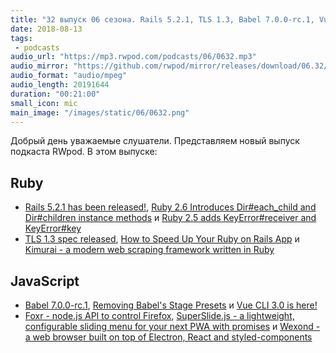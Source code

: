 ```yaml
---
title: "32 выпуск 06 сезона. Rails 5.2.1, TLS 1.3, Babel 7.0.0-rc.1, Vue CLI 3.0, Kimurai, Foxr, SuperSlide.js, Wexond и прочее"
date: 2018-08-13
tags:
 - podcasts
audio_url: "https://mp3.rwpod.com/podcasts/06/0632.mp3"
audio_mirror: "https://github.com/rwpod/mirror/releases/download/06.32/0632.mp3"
audio_format: "audio/mpeg"
audio_length: 20191644
duration: "00:21:00"
small_icon: mic
main_image: "/images/static/06/0632.png"
---
```


Добрый день уважаемые слушатели. Представляем новый выпуск подкаста RWpod. В этом выпуске:

## Ruby

 - [Rails 5.2.1 has been released!](https://weblog.rubyonrails.org/2018/8/7/Rails-5-2-1-has-been-released/), [Ruby 2.6 Introduces Dir#each_child and Dir#children instance methods](https://blog.bigbinary.com/2018/08/07/ruby-2-6-introduces-dir-each_child-and-dir-children-instance-methods.html) и [Ruby 2.5 adds KeyError#receiver and KeyError#key](https://crypt.codemancers.com/posts/2018-08-06-ruby-2-6-adds-key-error-receiver-key/)
 - [TLS 1.3 spec released](https://tools.ietf.org/html/rfc8446), [How to Speed Up Your Ruby on Rails App](https://yalantis.com/blog/how-to-speed-up-your-ruby-on-rails-app/) и [Kimurai - a modern web scraping framework written in Ruby](https://github.com/gitter-badger/kimurai)

## JavaScript

 - [Babel 7.0.0-rc.1](https://github.com/babel/babel/releases/tag/v7.0.0-rc.1), [Removing Babel's Stage Presets](https://babeljs.io/blog/2018/07/27/removing-babels-stage-presets) и [Vue CLI 3.0 is here!](https://medium.com/the-vue-point/vue-cli-3-0-is-here-c42bebe28fbb)
 - [Foxr - node.js API to control Firefox](https://github.com/deepsweet/foxr), [SuperSlide.js - a lightweight, configurable sliding menu for your next PWA with promises](https://osrec.co.uk/products/superslidejs) и [Wexond - a web browser built on top of Electron, React and styled-components](https://github.com/wexond/wexond)

<!--more-->
